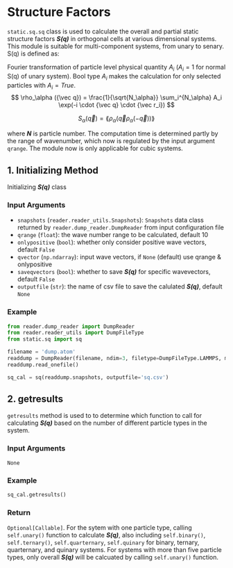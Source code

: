 # Structure Factors

`static.sq.sq` class is used to calculate the overall and partial static structure factors ***S(q)*** in orthogonal cells at various dimensional systems. This module is suitable for multi-component systems, from unary to senary. S(q) is defined as:

Fourier transformation of particle level physical quantity $A_i$ ($A_i=1$ for normal S(q) of unary system). Bool type $A_i$ makes the calculation for only selected particles with $A_i=True$.
$$
\rho_\alpha ({\vec q}) = \frac{1}{\sqrt{N_\alpha}} \sum_i^{N_\alpha} A_i \exp(-i \cdot {\vec q} \cdot {\vec r_i})
$$ 

$$
S_\alpha({\vec q}) = \lang \rho_\alpha({\vec q} \rho_\alpha({-\vec q})) \rang
$$

where ***N*** is particle number. The computation time is determined partly by the range of wavenumber, which now is regulated by the input argument `qrange`. The module now is only applicable for cubic systems.

## 1. Initializing Method
Initializing ***S(q)*** class

### Input Arguments
- `snapshots` (`reader.reader_utils.Snapshots`): `Snapshots` data class returned by `reader.dump_reader.DumpReader` from input configuration file
- `qrange` (`float`): the wave number range to be calculated, default 10
- `onlypositive` (`bool`): whether only consider positive wave vectors, default `False`
- `qvector` (`np.ndarray`): input wave vectors, if `None` (default) use qrange & onlypositive
- `saveqvectors` (`bool`): whether to save ***S(q)*** for specific wavevectors, default `False`
- `outputfile` (`str`): the name of csv file to save the calulated ***S(q)***, default `None`

### Example

```python
from reader.dump_reader import DumpReader
from reader.reader_utils import DumpFileType
from static.sq import sq

filename = 'dump.atom'
readdump = DumpReader(filename, ndim=3, filetype=DumpFileType.LAMMPS, moltypes=None)
readdump.read_onefile()

sq_cal = sq(readdump.snapshots, outputfile='sq.csv')
```

## 2. getresults
`getresults` method is used to to determine which function to call for calculating ***S(q)*** based on the number of different particle types in the system.

### Input Arguments
`None`

### Example
```python
sq_cal.getresults()
```

### Return
`Optional[Callable]`. For the sytem with one particle type, calling `self.unary()` function to calculate ***S(q)***, also including `self.binary()`, `self.ternary()`, `self.quarternary`, `self.quinary` for binary, ternary, quarternary, and quinary systems. For systems with more than five particle types, only overall ***S(q)*** will be calcuated by calling `self.unary()` function.